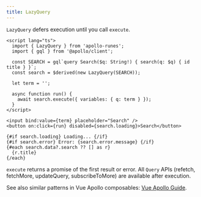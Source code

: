 ```yaml
---
title: LazyQuery
---
```


`LazyQuery` defers execution until you call `execute`.

```svelte
<script lang="ts">
  import { LazyQuery } from 'apollo-runes';
  import { gql } from '@apollo/client';

  const SEARCH = gql`query Search($q: String!) { search(q: $q) { id title } }`;
  const search = $derived(new LazyQuery(SEARCH));

  let term = '';

  async function run() {
    await search.execute({ variables: { q: term } });
  }
</script>

<input bind:value={term} placeholder="Search" />
<button on:click={run} disabled={search.loading}>Search</button>

{#if search.loading} Loading... {/if}
{#if search.error} Error: {search.error.message} {/if}
{#each search.data?.search ?? [] as r}
  {r.title}
{/each}
```

`execute` returns a promise of the first result or error. All `Query` APIs (refetch, fetchMore, updateQuery, subscribeToMore) are available after execution.

See also similar patterns in Vue Apollo composables: [Vue Apollo Guide](https://apollo.vuejs.org/guide-composable/).


